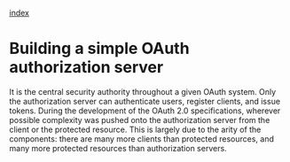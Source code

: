 [index](https://github.com/KiraDiShira/OAuth2/blob/master/README.md#oauth2)

# Building a simple OAuth authorization server

It is the central security authority throughout a given OAuth system. Only the authorization server can authenticate users, register clients, and issue tokens. During the development of the OAuth 2.0 specifications, wherever possible complexity was pushed onto the authorization server from the client or the protected resource. This is largely due to the arity of the components: there are many more clients than protected resources, and many more protected resources than authorization servers.
